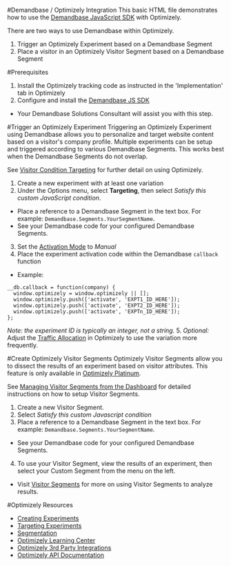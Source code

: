 #Demandbase / Optimizely Integration
This basic HTML file demonstrates how to use the [Demandbase JavaScript SDK](https://github.com/demandbaselabs/demandbaselabs/tree/master/JavaScriptSDK) with Optimizely.

There are two ways to use Demandbase within Optimizely.
1. Trigger an Optimizely Experiment based on a Demandbase Segment
2. Place a visitor in an Optimizely Visitor Segment based on a Demandbase Segment

#Prerequisites
1. Install the Optimizely tracking code as instructed in the 'Implementation' tab in Optimizely
2. Configure and install the [Demandbase JS SDK](https://github.com/demandbaselabs/demandbaselabs/tree/master/JavaScriptSDK)
  * Your Demandbase Solutions Consultant will assist you with this step.

#Trigger an Optimizely Experiment
Triggering an Optimizely Experiment using Demandbase allows you to personalize and target website content based on a visitor's company profile.
Multiple experiments can be setup and triggered according to various Demandbase Segments.  This works best when the Demandbase Segments do not overlap.

See [Visitor Condition Targeting](https://help.optimizely.com/hc/en-us/articles/200039685-Visitor-Condition-Targeting) for further detail on using Optimizely.

1. Create a new experiment with at least one variation
2. Under the Options menu, select **Targeting**, then select *Satisfy this custom JavaScript condition*.
  * Place a reference to a Demandbase Segment in the text box.  For example: `Demandbase.Segments.YourSegmentName`.
  * See your Demandbase code for your configured Demandbase Segments.
3. Set the [Activation Mode](https://help.optimizely.com/hc/en-us/articles/200039765-Activation-Mode) to *Manual*
4. Place the experiment activation code within the Demandbase `callback` function
  * Example:
  ```
  __db.callback = function(company) {
    window.optimizely = window.optimizely || [];
    window.optimizely.push(['activate', 'EXPT1_ID_HERE']);
    window.optimizely.push(['activate', 'EXPT2_ID_HERE']);
    window.optimizely.push(['activate', 'EXPTn_ID_HERE']);
  };
  ```
  *Note: the experiment ID is typically an integer, not a string.*
5. *Optional:* Adjust the [Traffic Allocation](https://help.optimizely.com/hc/en-us/articles/200040115-Traffic-Allocation) in Optimizely to use the variation more frequently.

#Create Optimizely Visitor Segments
Optimizely Visitor Segments allow you to dissect the results of an experiment based on visitor attributes.  This feature is only available in [Optimizely Platinum](https://www.optimizely.com/pricing).

See [Managing Visitor Segments from the Dashboard](https://help.optimizely.com/hc/en-us/articles/200040865-Managing-Visitor-Segments-from-the-Dashboard) for detailed instructions on how to setup Visitor Segments.

1. Create a new Visitor Segment.
2. Select *Satisfy this custom Javascript condition*
3. Place a reference to a Demandbase Segment in the text box.  For example: `Demandbase.Segments.YourSegmentName`.
  * See your Demandbase code for your configured Demandbase Segments.
4. To use your Visitor Segment, view the results of an experiment, then select your Custom Segment from the menu on the left.
  * Visit [Visitor Segments](https://help.optimizely.com/hc/en-us/articles/200040315-Visitor-Segments) for more on using Visitor Segments to analyze results.

#Optimizely Resources
* [Creating Experiments](https://help.optimizely.com/hc/en-us/articles/200136330-The-Five-Steps-In-Every-Test)
* [Targeting Experiments](https://help.optimizely.com/hc/en-us/sections/200008115-Targeting)
* [Segmentation](https://help.optimizely.com/hc/en-us/sections/200008125-Segmentation)
* [Optimizely Learning Center](https://help.optimizely.com/hc/en-us)
* [Optimizely 3rd Party Integrations](https://help.optimizely.com/hc/en-us/sections/200008075-3rd-Party-Integration)
* [Optimizely API Documentation](http://www.optimizely.com/docs/api)